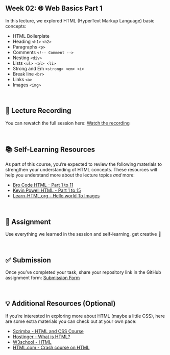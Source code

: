 

## Week 02: 🌐 Web Basics Part 1

In this lecture, we explored HTML (HyperText Markup Language) basic concepts:
<br>
- HTML Boilerplate
- Heading `<h1>` `<h2>` 
- Paragraphs `<p>`
- Comments `<!-- Comment -->`
- Nesting `<div>`
- Lists `<ul> <ol> <li>`
- Strong and Em `<strong> <em> <i>`
- Break line `<br>`
- Links `<a>`
- Images `<img>`

<br>

## 🎥 Lecture Recording

You can rewatch the full session here: [Watch the recording](https://udksa-my.sharepoint.com/:v:/g/personal/ccsit_pclub_iau_edu_sa/EeiX7wZrbjxJucOmT8sne-cBFkQMDAauC7u36MQd0UveNw?e=9GMfQt&nav=eyJyZWZlcnJhbEluZm8iOnsicmVmZXJyYWxBcHAiOiJTdHJlYW1XZWJBcHAiLCJyZWZlcnJhbFZpZXciOiJTaGFyZURpYWxvZy1MaW5rIiwicmVmZXJyYWxBcHBQbGF0Zm9ybSI6IldlYiIsInJlZmVycmFsTW9kZSI6InZpZXcifX0%3D)

<br>

## 📚 Self-Learning Resources

As part of this course, you’re expected to review the following materials to strengthen your understanding of HTML concepts.
These resources will help you understand more about the lecture topics *and* more:

- [Bro Code HTML - Part 1 to 11](https://youtube.com/playlist?list=PLZPZq0r_RZOOxqHgOzPyCzIl4AJjXbCYt&si=u518vaoUhRF0Ll5U)
- [Kevin Powell HTML - Part 1 to 15](https://youtube.com/playlist?list=PL4-IK0AVhVjOJs_UjdQeyEZ_cmEV3uJvx&si=QRo9qCntH6gvjMKm)
- [Learn-HTML.org - Hello world To Images](https://www.learn-html.org/)

<br>

## 🧠 Assignment

Use everything we learned in the session and self-learning, get creative 🦃


<br>



## ✅ Submission

Once you’ve completed your task, share your repository link in the GitHub assignment form:
[Submission Form](https://forms.cloud.microsoft/Pages/ResponsePage.aspx?id=_LuGLASN_0GoOpQvB14PYB21Z8AvW0FIsQSmL58EU41UQkU5MllBRDdTSzdRMTcxS0dQWEVLNEYwQy4u)

<br>

## 💡 Additional Resources (Optional)

If you’re interested in exploring more about HTML (maybe a little CSS), here are some extra materials you can check out at your own pace:
- [Scrimba - HTML and CSS Course](https://scrimba.com/learn-html-and-css-c0p)
- [Hostinger - What is HTML?](https://www.hostinger.com/tutorials/what-is-html)
- [W3school - HTML](https://www.w3schools.com/html/default.asp)
- [HTML.com - Crash course on HTML](https://html.com/#tutorial)
